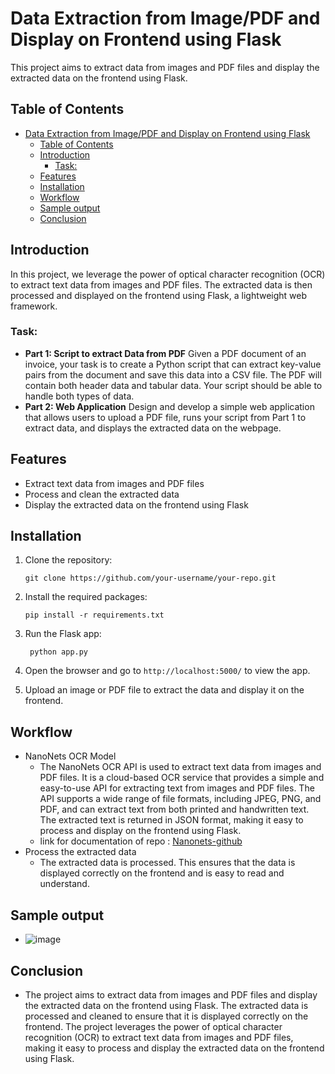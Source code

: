# Data Extraction from Image/PDF and Display on Frontend using Flask

This project aims to extract data from images and PDF files and display the extracted data on the frontend using Flask.

## Table of Contents
- [Data Extraction from Image/PDF and Display on Frontend using Flask](#data-extraction-from-imagepdf-and-display-on-frontend-using-flask)
  - [Table of Contents](#table-of-contents)
  - [Introduction](#introduction)
    - [Task:](#task)
  - [Features](#features)
  - [Installation](#installation)
  - [Workflow](#workflow)
  - [Sample output](#sample-output)
  - [Conclusion](#conclusion)

## Introduction

In this project, we leverage the power of optical character recognition (OCR) to extract text data from images and PDF files. The extracted data is then processed and displayed on the frontend using Flask, a lightweight web framework.

### Task:
- **Part 1: Script to extract Data from PDF**
Given a PDF document of an invoice, your task is to create a Python script that can extract key-value pairs from the document and save this data into a CSV file. The PDF will contain both header data and tabular data. Your script should be able to handle both types of data.
- **Part 2: Web Application**
Design and develop a simple web application that allows users to upload a PDF file, runs your script from Part 1 to extract data, and displays the extracted data on the webpage.

## Features

- Extract text data from images and PDF files
- Process and clean the extracted data
- Display the extracted data on the frontend using Flask

## Installation

1. Clone the repository:

   ```shell
   git clone https://github.com/your-username/your-repo.git
    ```
2. Install the required packages:
   
   ```shell
   pip install -r requirements.txt
   ```
3. Run the Flask app:

   ```shell
    python app.py
    ```
4. Open the browser and go to `http://localhost:5000/` to view the app.
5. Upload an image or PDF file to extract the data and display it on the frontend.


## Workflow
- NanoNets OCR Model
  - The NanoNets OCR API is used to extract text data from images and PDF files. It is a cloud-based OCR service that provides a simple and easy-to-use API for extracting text from images and PDF files. The API supports a wide range of file formats, including JPEG, PNG, and PDF, and can extract text from both printed and handwritten text. The extracted text is returned in JSON format, making it easy to process and display on the frontend using Flask.
  - link for documentation of repo : [Nanonets-github](https://github.com/NanoNets/ocr-python)
- Process the extracted data
  - The extracted data is processed. This ensures that the data is displayed correctly on the frontend and is easy to read and understand.
  
## Sample output
- ![image](./Output.png)

## Conclusion
- The project aims to extract data from images and PDF files and display the extracted data on the frontend using Flask. The extracted data is processed and cleaned to ensure that it is displayed correctly on the frontend. The project leverages the power of optical character recognition (OCR) to extract text data from images and PDF files, making it easy to process and display the extracted data on the frontend using Flask.